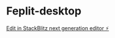 # Feplit-desktop

[Edit in StackBlitz next generation editor ⚡️](https://stackblitz.com/~/github.com/voospawn/Feplit-desktop)